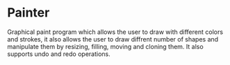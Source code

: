 # Painter
Graphical paint program which allows the user to draw with different colors and strokes, it also allows the user to draw diffrent number of shapes and manipulate them by resizing, filling, moving and cloning them.
It also supports undo and redo operations.
